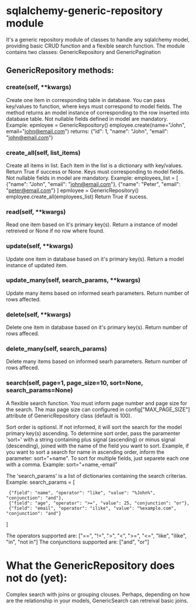 # sqlalchemy-generic-repository module
It's a generic repository module of classes to handle any sqlalchemy model, providing basic CRUD function and a flexible search function.
The module contains two classes: GenericRepository and GenericPagination

## GenericRepository methods:
### create(self, **kwargs)
Create one item in corresponding table in database. You can pass key/values to function, where keys must correspond to model fields. The method returns an model instance of corresponding to the row inserted into database table. Not nullable fields defined in model are mandatory.
Example:
epmloyee = GenericRepository()
employee.create(name="John", email="john@email.com")
returns: {"id": 1, "name": "John", "email": "john@email.com")

### create_all(self, list_items)
Create all items in list. Each item in the list is a dictionary with key/values. Return True if success or None. Keys must corresponding to model fields. Not nullable fields in model are mandatory.
Example:
employees_list = [
 {"name": "John", "email": "john@email.com"},
 {"name": "Peter", "email": "peter@email.com"}
]
epmloyee = GenericRepository()
employee.create_all(employees_list)
Return True if sucess.

### read(self, **kwargs)
Read one item based on it's primary key(s). Return a instance of model retreived or None if no row where found.

### update(self, **kwargs)
Update one item in database based on it's primary key(s). Return a model instance of updated item.

### update_many(self, search_params, **kwargs)
Update many items based on informed searh parameters. Return number of rows affected.

### delete(self, **kwargs)
Delete one item in database based on it's primary key(s). Return number of rows affeced.

### delete_many(self, search_params)
Delete many items based on informed searh parameters. Return number of rows affeced.

### search(self, page=1, page_size=10, sort=None, search_params=None)
A flexible search function.
You must inform page number and page size for the search. The max page size can configured in config["MAX_PAGE_SIZE"] attribute of GenericRepository class (default is 100).

Sort order is optionsl. If not informed, it will sort the search for the model primary key(s) ascending. To determine sort order, pass the paramenter 'sort=' with a string containing plus signal (ascending) or minus signal (descending), joined with the name of the field you want to sort. Example, if you want to sort a search for name in ascending order, inform the parameter: sort="+name". To sort for multiple fields, just separete each one with a comma. Example: sort="+name,-email"

The 'search_params' is a list of dictionaries containing the search criterias. Example:
search_params = [

     {"field": "name", "operator": "like", "value": "%John%", "conjunction": "and"},     
     {"field": "age", "operator": ">=", "value": 25, "conjunction": "or"},     
     {"field": "email", "operator": "ilike", "value": "%example.com", "conjunction": "and"}
]

 The operators supported are: ["==", "!=", ">", "<", ">=", "<=", "like", "ilike", "in", "not in"]
 The conjunctions supported are: ["and", "or"]

# What the GenericRepository does not do (yet):
Complex search with joins or grouping clouses.
Perhaps, depending on how are the relationship in your models, GenericSearch can retreival basic joins.


